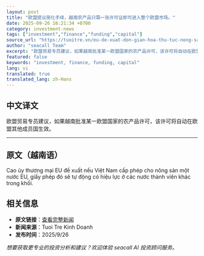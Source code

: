 ```yaml
---
layout: post
title: "欧盟提议简化手续，越南农产品只需一张许可证即可进入整个欧盟市场。"
date: 2025-09-26 16:21:34 +0700
category: investment-news
tags: ["investment","finance","funding","capital"]
source_url: "https://tuoitre.vn/eu-de-xuat-don-gian-hoa-thu-tuc-nong-san-viet-co-the-vao-toan-khoi-chi-voi-mot-giay-phep-20250926195330422.htm"
author: "seacall Team"
excerpt: "欧盟贸易专员建议，如果越南批准某一欧盟国家的农产品许可，该许可将自动在欧盟其他成员国生效。..."
featured: false
keywords: "investment, finance, funding, capital"
lang: vi
translated: true
translated_lang: zh-Hans
---
```


## 中文译文

欧盟贸易专员建议，如果越南批准某一欧盟国家的农产品许可，该许可将自动在欧盟其他成员国生效。

---

## 原文（越南语）

Cao ủy thương mại EU đề xuất nếu Việt Nam cấp phép cho nông sản một nước EU, giấy phép đó sẽ tự động có hiệu lực ở các nước thành viên khác trong khối.

## 相关信息

- **原文链接**：[查看完整新闻](https://tuoitre.vn/eu-de-xuat-don-gian-hoa-thu-tuc-nong-san-viet-co-the-vao-toan-khoi-chi-voi-mot-giay-phep-20250926195330422.htm)
- **新闻来源**：Tuoi Tre Kinh Doanh
- **发布时间**：2025/9/26

*想要获取更专业的投资分析和建议？欢迎体验 seacall AI 投资顾问服务。*